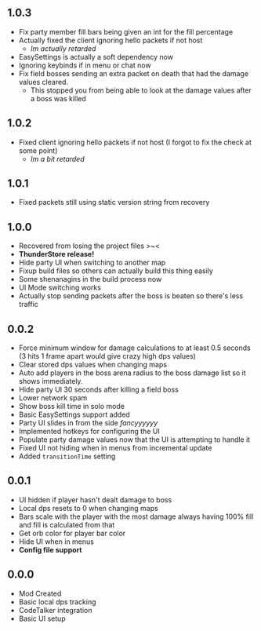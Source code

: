 ## 1.0.3
- Fix party member fill bars being given an int for the fill percentage
- Actually fixed the client ignoring hello packets if not host
	- *Im actually retarded*
- EasySettings is actually a soft dependency now
- Ignoring keybinds if in menu or chat now
- Fix field bosses sending an extra packet on death that had the damage values cleared.
	- This stopped you from being able to look at the damage values after a boss was killed

## 1.0.2
- Fixed client ignoring hello packets if not host (I forgot to fix the check at some point)
	- *Im a bit retarded*

## 1.0.1
- Fixed packets still using static version string from recovery

## 1.0.0
- Recovered from losing the project files >~<
- **ThunderStore release!**
- Hide party UI when switching to another map
- Fixup build files so others can actually build this thing easily
- Some shenanagins in the build process now
- UI Mode switching works
- Actually stop sending packets after the boss is beaten so there's less traffic


## 0.0.2
- Force minimum window for damage calculations to at least 0.5 seconds (3 hits 1 frame apart would give crazy high dps values)
- Clear stored dps values when changing maps
- Auto add players in the boss arena radius to the boss damage list so it shows immediately.
- Hide party UI 30 seconds after killing a field boss
- Lower network spam
- Show boss kill time in solo mode
- Basic EasySettings support added
- Party UI slides in from the side *fancyyyyyy*
- Implemented hotkeys for configuring the UI
- Populate party damage values now that the UI is attempting to handle it
- Fixed UI not hiding when in menus from incremental update
- Added `transitionTime` setting


## 0.0.1
- UI hidden if player hasn't dealt damage to boss
- Local dps resets to 0 when changing maps
- Bars scale with the player with the most damage always having 100% fill and fill is calculated from that
- Get orb color for player bar color
- Hide UI when in menus
- **Config file support**

## 0.0.0
- Mod Created
- Basic local dps tracking
- CodeTalker integration
- Basic UI setup
